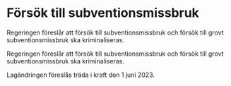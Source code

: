 # Försök till subventionsmissbruk

Regeringen föreslår att försök till subventionsmissbruk och försök till grovt subventionsmissbruk ska kriminaliseras.

Regeringen föreslår att försök till subventionsmissbruk och försök till grovt subventionsmissbruk ska kriminaliseras.

Lagändringen föreslås träda i kraft den 1 juni 2023.
